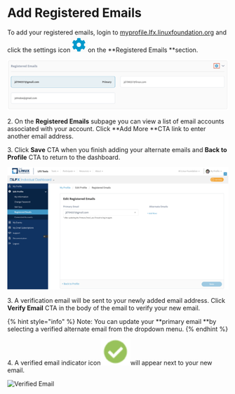 # Add Registered Emails

To add your registered emails, login to [myprofile.lfx.linuxfoundation.org](https://myprofile.lfx.linuxfoundation.org) and click the settings icon![](<../.gitbook/assets/settings (1).png>)on the **Registered Emails **section.

![](<../.gitbook/assets/Registered Emails.png>)

2\. On the **Registered Emails** subpage you can view a list of email accounts associated with your account. Click **Add More **CTA link to enter another email address. 

3\. Click **Save** CTA when you finish adding your alternate emails and **Back to Profile** CTA to return to the dashboard.

![](<../.gitbook/assets/Registered Emails (2).png>)

3\. A verification email will be sent to your newly added email address. Click **Verify Email** CTA in the body of the email to verify your new email.

{% hint style="info" %}
Note: You can update your **primary email **by selecting a verified alternate email from the dropdown menu.
{% endhint %}

4\. A verified email indicator icon![](<../.gitbook/assets/image (3).png>)will appear next to your new email. 

![Verified Email](https://gblobscdn.gitbook.com/assets%2F-M-jSu-OKTpJoS9behGp%2F-MAzAjJ6MY2J-jcRSOV4%2F-MAzHk8ZRCkdu-YetgdG%2FVerified.png?alt=media\&token=9e8a421c-d359-4328-b2ad-a86817979ae0)

